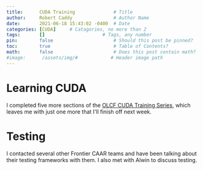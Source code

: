 ```yaml
---
title:      CUDA Training              # Title
author:     Robert Caddy               # Author Name
date:       2021-06-18 15:43:02 -0400  # Date
categories: [CUDA]     # Catagories, no more than 2
tags:       []                     # Tags, any number
pin:        false                      # Should this post be pinned?
toc:        true                       # Table of Contents?
math:       false                      # Does this post contain math?
#image:      /assets/img/#            # Header image path
---
```


# Learning CUDA
I completed five more sections of the [OLCF CUDA Training
Series](https://www.olcf.ornl.gov/cuda-training-series/), which leaves me with
just one more that I'll finish off next week.

# Testing
I contacted several other Frontier CAAR teams and have been talking about their
testing frameworks with them. I also met with Alwin to discuss testing.